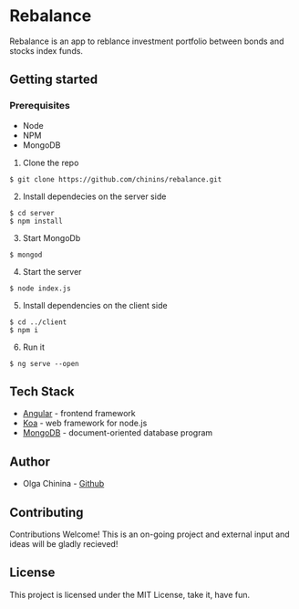 # Rebalance
Rebalance is an app to reblance investment portfolio between bonds and stocks index funds.

## Getting started

### Prerequisites
- Node
- NPM
- MongoDB

1. Clone the repo
```
$ git clone https://github.com/chinins/rebalance.git
```
2. Install dependecies on the server side
```
$ cd server
$ npm install
```
3. Start MongoDb
```
$ mongod
```
4. Start the server
```
$ node index.js
```
5. Install dependencies on the client side
```
$ cd ../client
$ npm i
```
6. Run it
```
$ ng serve --open
```

## Tech Stack
- [Angular](https://angular.io/) - frontend framework
- [Koa](https://koajs.com/) - web framework for node.js
- [MongoDB](https://www.mongodb.com/) - document-oriented database program

## Author
- Olga Chinina - [Github](https://github.com/chinins)

## Contributing

Contributions Welcome! This is an on-going project and external input and ideas will be gladly recieved!

## License
This project is licensed under the MIT License, take it, have fun.
